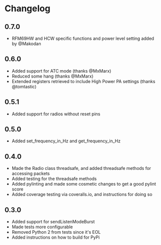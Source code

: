 # Changelog

## 0.7.0
- RFM69HW and HCW specific functions and power level setting added by @Makodan

## 0.6.0
- Added support for ATC mode (thanks @MxMarx)
- Reduced some hang (thanks @MxMarx)
- Extended registers retrieved to include High Power PA settings (thanks @tomtastic)

## 0.5.1
- Added support for radios without reset pins

## 0.5.0
- Added set_frequency_in_Hz and get_frequency_in_Hz

## 0.4.0
- Made the Radio class threadsafe, and added threadsafe methods for accessing packets
- Added testing for the threadsafe methods
- Added pylinting and made some cosmetic changes to get a good pylint score
- Added coverage testing via coveralls.io, and instructions for doing so

## 0.3.0
- Added support for sendListenModeBurst
- Made tests more configurable
- Removed Python 2 from tests since it's EOL
- Added instructions on how to build for PyPi
